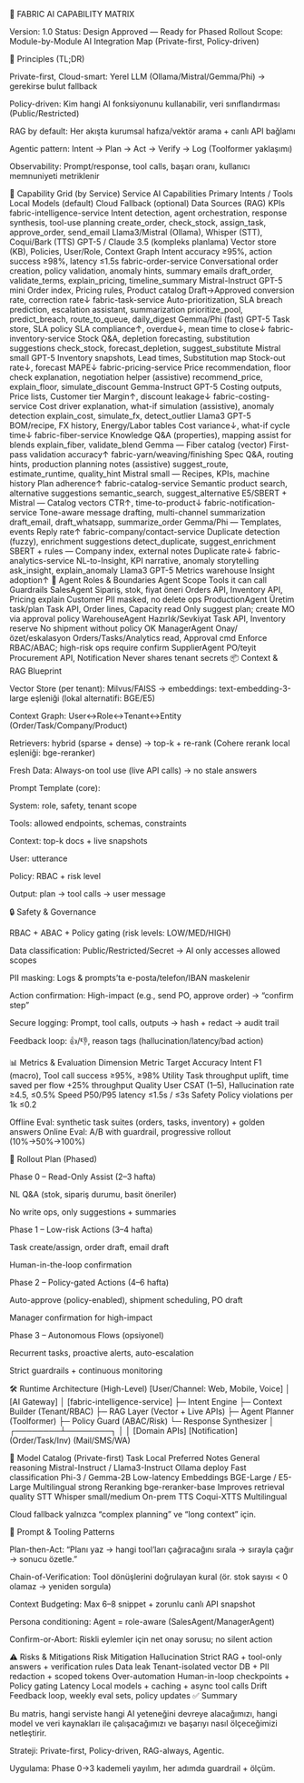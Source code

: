 🤖 FABRIC AI CAPABILITY MATRIX

Version: 1.0
Status: Design Approved — Ready for Phased Rollout
Scope: Module-by-Module AI Integration Map (Private-first, Policy-driven)

🧭 Principles (TL;DR)

Private-first, Cloud-smart: Yerel LLM (Ollama/Mistral/Gemma/Phi) → gerekirse bulut fallback

Policy-driven: Kim hangi AI fonksiyonunu kullanabilir, veri sınıflandırması (Public/Restricted)

RAG by default: Her akışta kurumsal hafıza/vektör arama + canlı API bağlamı

Agentic pattern: Intent → Plan → Act → Verify → Log (Toolformer yaklaşımı)

Observability: Prompt/response, tool calls, başarı oranı, kullanıcı memnuniyeti metriklenir

🧩 Capability Grid (by Service)
Service	AI Capabilities	Primary Intents / Tools	Local Models (default)	Cloud Fallback (optional)	Data Sources (RAG)	KPIs
fabric-intelligence-service	Intent detection, agent orchestration, response synthesis, tool-use planning	create_order, check_stock, assign_task, approve_order, send_email	Llama3/Mistral (Ollama), Whisper (STT), Coqui/Bark (TTS)	GPT-5 / Claude 3.5 (kompleks planlama)	Vector store (KB), Policies, User/Role, Context Graph	Intent accuracy ≥95%, action success ≥98%, latency ≤1.5s
fabric-order-service	Conversational order creation, policy validation, anomaly hints, summary emails	draft_order, validate_terms, explain_pricing, timeline_summary	Mistral-Instruct	GPT-5 mini	Order index, Pricing rules, Product catalog	Draft→Approved conversion rate, correction rate↓
fabric-task-service	Auto-prioritization, SLA breach prediction, escalation assistant, summarization	prioritize_pool, predict_breach, route_to_queue, daily_digest	Gemma/Phi (fast)	GPT-5	Task store, SLA policy	SLA compliance↑, overdue↓, mean time to close↓
fabric-inventory-service	Stock Q&A, depletion forecasting, substitution suggestions	check_stock, forecast_depletion, suggest_substitute	Mistral small	GPT-5	Inventory snapshots, Lead times, Substitution map	Stock-out rate↓, forecast MAPE↓
fabric-pricing-service	Price recommendation, floor check explanation, negotiation helper (assistive)	recommend_price, explain_floor, simulate_discount	Gemma-Instruct	GPT-5	Costing outputs, Price lists, Customer tier	Margin↑, discount leakage↓
fabric-costing-service	Cost driver explanation, what-if simulation (assistive), anomaly detection	explain_cost, simulate_fx, detect_outlier	Llama3	GPT-5	BOM/recipe, FX history, Energy/Labor tables	Cost variance↓, what-if cycle time↓
fabric-fiber-service	Knowledge Q&A (properties), mapping assist for blends	explain_fiber, validate_blend	Gemma	—	Fiber catalog (vector)	First-pass validation accuracy↑
fabric-yarn/weaving/finishing	Spec Q&A, routing hints, production planning notes (assistive)	suggest_route, estimate_runtime, quality_hint	Mistral small	—	Recipes, KPIs, machine history	Plan adherence↑
fabric-catalog-service	Semantic product search, alternative suggestions	semantic_search, suggest_alternative	E5/SBERT + Mistral	—	Catalog vectors	CTR↑, time-to-product↓
fabric-notification-service	Tone-aware message drafting, multi-channel summarization	draft_email, draft_whatsapp, summarize_order	Gemma/Phi	—	Templates, events	Reply rate↑
fabric-company/contact-service	Duplicate detection (fuzzy), enrichment suggestions	detect_duplicate, suggest_enrichment	SBERT + rules	—	Company index, external notes	Duplicate rate↓
fabric-analytics-service	NL-to-Insight, KPI narrative, anomaly storytelling	ask_insight, explain_anomaly	Llama3	GPT-5	Metrics warehouse	Insight adoption↑
🧠 Agent Roles & Boundaries
Agent	Scope	Tools it can call	Guardrails
SalesAgent	Sipariş, stok, fiyat öneri	Orders API, Inventory API, Pricing explain	Customer PII masked, no delete ops
ProductionAgent	Üretim task/plan	Task API, Order lines, Capacity read	Only suggest plan; create MO via approval policy
WarehouseAgent	Hazırlık/Sevkiyat	Task API, Inventory reserve	No shipment without policy OK
ManagerAgent	Onay/özet/eskalasyon	Orders/Tasks/Analytics read, Approval cmd	Enforce RBAC/ABAC; high-risk ops require confirm
SupplierAgent	PO/teyit	Procurement API, Notification	Never shares tenant secrets
📦 Context & RAG Blueprint

Vector Store (per tenant): Milvus/FAISS → embeddings: text-embedding-3-large eşleniği (lokal alternatifi: BGE/E5)

Context Graph: User↔Role↔Tenant↔Entity (Order/Task/Company/Product)

Retrievers: hybrid (sparse + dense) → top-k + re-rank (Cohere rerank local eşleniği: bge-reranker)

Fresh Data: Always-on tool use (live API calls) → no stale answers

Prompt Template (core):

System: role, safety, tenant scope

Tools: allowed endpoints, schemas, constraints

Context: top-k docs + live snapshots

User: utterance

Policy: RBAC + risk level

Output: plan → tool calls → user message

🔒 Safety & Governance

RBAC + ABAC + Policy gating (risk levels: LOW/MED/HIGH)

Data classification: Public/Restricted/Secret → AI only accesses allowed scopes

PII masking: Logs & prompts’ta e-posta/telefon/IBAN maskelenir

Action confirmation: High-impact (e.g., send PO, approve order) → “confirm step”

Secure logging: Prompt, tool calls, outputs → hash + redact → audit trail

Feedback loop: 👍/👎, reason tags (hallucination/latency/bad action)

📊 Metrics & Evaluation
Dimension	Metric	Target
Accuracy	Intent F1 (macro), Tool call success	≥95%, ≥98%
Utility	Task throughput uplift, time saved per flow	+25% throughput
Quality	User CSAT (1–5), Hallucination rate	≥4.5, ≤0.5%
Speed	P50/P95 latency	≤1.5s / ≤3s
Safety	Policy violations per 1k	≤0.2

Offline Eval: synthetic task suites (orders, tasks, inventory) + golden answers
Online Eval: A/B with guardrail, progressive rollout (10%→50%→100%)

🚀 Rollout Plan (Phased)

Phase 0 – Read-Only Assist (2–3 hafta)

NL Q&A (stok, sipariş durumu, basit öneriler)

No write ops, only suggestions + summaries

Phase 1 – Low-risk Actions (3–4 hafta)

Task create/assign, order draft, email draft

Human-in-the-loop confirmation

Phase 2 – Policy-gated Actions (4–6 hafta)

Auto-approve (policy-enabled), shipment scheduling, PO draft

Manager confirmation for high-impact

Phase 3 – Autonomous Flows (opsiyonel)

Recurrent tasks, proactive alerts, auto-escalation

Strict guardrails + continuous monitoring

🛠️ Runtime Architecture (High-Level)
[User/Channel: Web, Mobile, Voice]
            │
      [AI Gateway]
            │
 [fabric-intelligence-service]
   ├─ Intent Engine
   ├─ Context Builder (Tenant/RBAC)
   ├─ RAG Layer (Vector + Live APIs)
   ├─ Agent Planner (Toolformer)
   ├─ Policy Guard (ABAC/Risk)
   └─ Response Synthesizer
            │
   ┌────────┴────────┐
   │                 │
[Domain APIs]   [Notification]
(Order/Task/Inv)   (Mail/SMS/WA)

🧩 Model Catalog (Private-first)
Task	Local Preferred	Notes
General reasoning	Mistral-Instruct / Llama3-Instruct	Ollama deploy
Fast classification	Phi-3 / Gemma-2B	Low-latency
Embeddings	BGE-Large / E5-Large	Multilingual strong
Reranking	bge-reranker-base	Improves retrieval quality
STT	Whisper small/medium	On-prem
TTS	Coqui-XTTS	Multilingual

Cloud fallback yalnızca “complex planning” ve “long context” için.

🧰 Prompt & Tooling Patterns

Plan-then-Act: “Planı yaz → hangi tool’ları çağıracağını sırala → sırayla çağır → sonucu özetle.”

Chain-of-Verification: Tool dönüşlerini doğrulayan kural (ör. stok sayısı < 0 olamaz → yeniden sorgula)

Context Budgeting: Max 6–8 snippet + zorunlu canlı API snapshot

Persona conditioning: Agent = role-aware (SalesAgent/ManagerAgent)

Confirm-or-Abort: Riskli eylemler için net onay sorusu; no silent action

⚠️ Risks & Mitigations
Risk	Mitigation
Hallucination	Strict RAG + tool-only answers + verification rules
Data leak	Tenant-isolated vector DB + PII redaction + scoped tokens
Over-automation	Human-in-loop checkpoints + Policy gating
Latency	Local models + caching + async tool calls
Drift	Feedback loop, weekly eval sets, policy updates
✅ Summary

Bu matris, hangi serviste hangi AI yeteneğini devreye alacağımızı,
hangi model ve veri kaynakları ile çalışacağımızı ve başarıyı nasıl ölçeceğimizi netleştirir.

Strateji: Private-first, Policy-driven, RAG-always, Agentic.

Uygulama: Phase 0→3 kademeli yayılım, her adımda guardrail + ölçüm.
